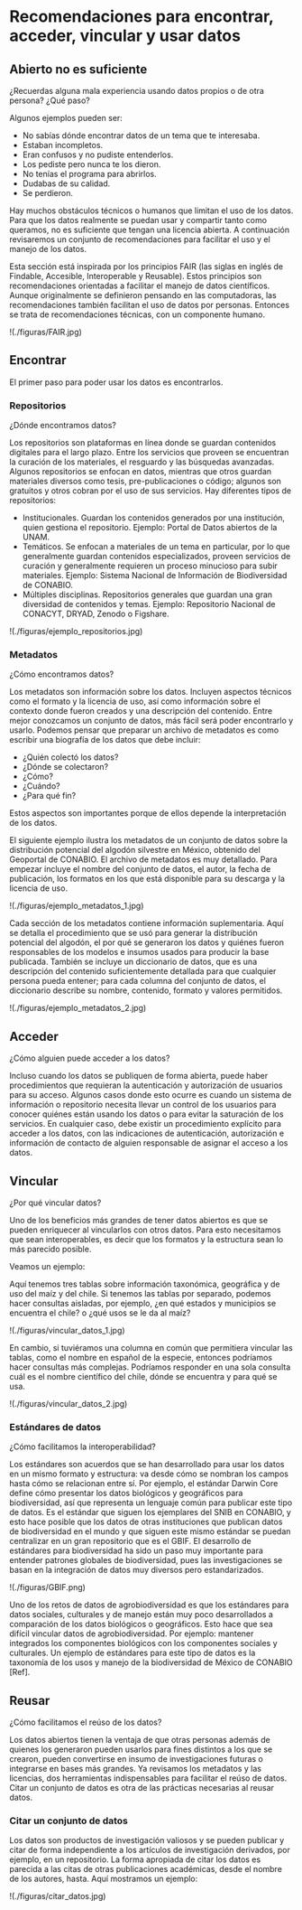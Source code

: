 # Recomendaciones para encontrar, acceder, vincular y usar datos

## Abierto no es suficiente

¿Recuerdas alguna mala experiencia usando datos propios o de otra persona? ¿Qué paso?

Algunos ejemplos pueden ser:

* No sabías dónde encontrar datos de un tema que te interesaba.
* Estaban incompletos.
* Eran confusos y no pudiste entenderlos.
* Los pediste pero nunca te los dieron.
* No tenías el programa para abrirlos.
* Dudabas de su calidad.
* Se perdieron.

Hay muchos obstáculos técnicos o humanos que limitan el uso de los datos. Para que los datos realmente se puedan usar y compartir tanto como queramos, no es suficiente que tengan una licencia abierta. A continuación revisaremos un conjunto de recomendaciones para facilitar el uso y el manejo de los datos.

Esta sección está inspirada por los principios FAIR (las siglas en inglés de Findable, Accesible, Interoperable y Reusable). Estos principios son recomendaciones orientadas a facilitar el manejo de datos científicos. Aunque originalmente se definieron pensando en las computadoras, las recomendaciones también facilitan el uso de datos por personas. Entonces se trata de recomendaciones técnicas, con un componente humano.

!(./figuras/FAIR.jpg)

## Encontrar

El primer paso para poder usar los datos es encontrarlos.

### Repositorios

¿Dónde encontramos datos?

Los repositorios son plataformas en línea donde se guardan contenidos digitales para el largo plazo. Entre los servicios que proveen se encuentran la curación de los materiales, el resguardo y las búsquedas avanzadas. Algunos repositorios se enfocan en datos, mientras que otros guardan materiales diversos como tesis, pre-publicaciones o código; algunos son gratuitos y otros cobran por el uso de sus servicios. Hay diferentes tipos de repositorios:

* Institucionales. Guardan los contenidos generados por una institución, quien gestiona el repositorio. Ejemplo: Portal de Datos abiertos de la UNAM.
* Temáticos. Se enfocan a materiales de un tema en particular, por lo que generalmente guardan contenidos especializados, proveen servicios de curación y generalmente requieren un proceso minucioso para subir materiales. Ejemplo: Sistema Nacional de Información de Biodiversidad de CONABIO.
* Múltiples disciplinas. Repositorios generales que guardan una gran diversidad de contenidos y temas. Ejemplo: Repositorio Nacional de CONACYT, DRYAD, Zenodo o Figshare.

!(./figuras/ejemplo_repositorios.jpg)

### Metadatos

¿Cómo encontramos datos?

Los metadatos son información sobre los datos. Incluyen aspectos técnicos como el formato y la licencia de uso, así como información sobre el contexto donde fueron creados y una descripción del contenido. Entre mejor conozcamos un conjunto de datos, más fácil será poder encontrarlo y usarlo. Podemos pensar que preparar un archivo de metadatos es como escribir una biografía de los datos que debe incluir:

* ¿Quién colectó los datos?
* ¿Dónde se colectaron?
* ¿Cómo?
* ¿Cuándo?
* ¿Para qué fin?

Estos aspectos son importantes porque de ellos depende la interpretación de los datos. 

El siguiente ejemplo ilustra los metadatos de un conjunto de datos sobre la distribución potencial del algodón silvestre en México, obtenido del Geoportal de CONABIO. El archivo de metadatos es muy detallado. Para empezar incluye el nombre del conjunto de datos, el autor, la fecha de publicación, los formatos en los que está disponible para su descarga y la licencia de uso.

!(./figuras/ejemplo_metadatos_1.jpg)


Cada sección de los metadatos contiene información suplementaria. Aquí se detalla el procedimiento que se usó para generar la distribución potencial del algodón, el por qué se generaron los datos y quiénes fueron responsables de los modelos e insumos usados para producir la base publicada. También se incluye un diccionario de datos, que es una descripción del contenido suficientemente detallada para que cualquier persona pueda entener; para cada columna del conjunto de datos, el diccionario describe su nombre, contenido, formato y valores permitidos. 

!(./figuras/ejemplo_metadatos_2.jpg)

## Acceder

¿Cómo alguien puede acceder a los datos?

Incluso cuando los datos se publiquen de forma abierta, puede haber procedimientos que requieran la autenticación y autorización de usuarios para su acceso. Algunos casos donde esto ocurre es cuando un sistema de información o repositorio necesita llevar un control de los usuarios para conocer quiénes están usando los datos o para evitar la saturación de los servicios. En cualquier caso, debe existir un procedimiento explícito para acceder a los datos, con las indicaciones de autenticación, autorización e información de contacto de alguien responsable de asignar el acceso a los datos.

## Vincular

¿Por qué vincular datos?

Uno de los beneficios más grandes de tener datos abiertos es que se pueden enriquecer al vincularlos con otros datos. Para esto necesitamos que sean interoperables, es decir que los formatos y la estructura sean lo más parecido posible.

Veamos un ejemplo:

Aquí tenemos tres tablas sobre información taxonómica, geográfica y de uso del maíz y del chile. Si tenemos las tablas por separado, podemos hacer consultas aisladas, por ejemplo, ¿en qué estados y municipios se encuentra el chile? o ¿qué usos se le da al maíz? 

!(./figuras/vincular_datos_1.jpg)

En cambio, si tuviéramos una columna en común que permitiera vincular las tablas, como el nombre en español de la especie, entonces podríamos hacer consultas más complejas. Podríamos responder en una sola consulta cuál es el nombre científico del chile, dónde se encuentra y para qué se usa.

!(./figuras/vincular_datos_2.jpg)

### Estándares de datos

¿Cómo facilitamos la interoperabilidad?

Los estándares son acuerdos que se han desarrollado para usar los datos en un mismo formato y estructura: va desde cómo se nombran los campos hasta cómo se relacionan entre sí. Por ejemplo, el estándar Darwin Core define cómo presentar los datos biológicos y geográficos para biodiversidad, así que representa un lenguaje común para publicar este tipo de datos. Es el estándar que siguen los ejemplares del SNIB en CONABIO, y esto hace posible que los datos de otras instituciones que publican datos de biodiversidad en el mundo y que siguen este mismo estándar se puedan centralizar en un gran repositorio que es el GBIF. El desarrollo de estándares para biodiversidad ha sido un paso muy importante para entender patrones globales de biodiversidad, pues las investigaciones se basan en la integración de datos muy diversos pero estandarizados.

!(./figuras/GBIF.png)

Uno de los retos de datos de agrobiodiversidad es que los estándares para datos sociales, culturales y de manejo están muy poco desarrollados a comparación de los datos biológicos o geográficos. Esto hace que sea difícil vincular datos de agrobiodiversidad. Por ejemplo: mantener integrados los componentes biológicos con los componentes sociales y culturales. Un ejemplo de estándares para este tipo de datos es la taxonomía de los usos y manejo de la biodiversidad de México de CONABIO [Ref]. 

## Reusar

¿Cómo facilitamos el reúso de los datos?

Los datos abiertos tienen la ventaja de que otras personas además de quienes los generaron pueden usarlos para fines distintos a los que se crearon, pueden convertirse en insumo de investigaciones futuras o integrarse en bases más grandes. Ya revisamos los metadatos y las licencias, dos herramientas indispensables para facilitar el reúso de datos. Citar un conjunto de datos es otra de las prácticas necesarias al reusar datos.

### Citar un conjunto de datos

Los datos son productos de investigación valiosos y se pueden publicar y citar de forma independiente a los artículos de investigación derivados, por ejemplo, en un repositorio. La forma apropiada de citar los datos es parecida a las citas de otras publicaciones académicas, desde el nombre de los autores, hasta. Aquí mostramos un ejemplo:

!(./figuras/citar_datos.jpg)

